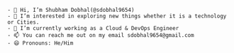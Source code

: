 ```
- 👋 Hi, I’m Shubham Dobhal(@sdobhal9654)
- 👀 I’m interested in exploring new things whether it is a technology or Cities.
- 🌱 I’m currently working as a Cloud & DevOps Engineer
- 📫 You can reach me out on my email sdobhal9654@gmail.com 
- 😄 Pronouns: He/Him
```
<!---
sdobhal9654/sdobhal9654 is a ✨ special ✨ repository because its `README.md` (this file) appears on your GitHub profile.
You can click the Preview link to take a look at your changes.
--->
